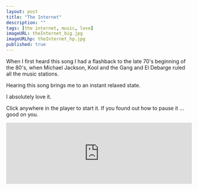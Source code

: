 ```yaml
---
layout: post
title: "The Internet"
description: ""
tags: [the internet, music, love]
imageURL: theInternet_big.jpg
imageURLhp: theInternet_hp.jpg
published: true
---
```


When I first heard this song I had a flashback to the late 70's beginning of the 80's, when Michael Jackson, Kool and the Gang and El Debarge ruled all the music stations.

Hearing this song brings me to an instant relaxed state.

I absolutely love it. 

Click anywhere in the player to start it. If you found out how to pause it ... good on you.

<iframe width="100%" height="166" scrolling="no" frameborder="no" 
src="https://w.soundcloud.com/player/?url=https%3A//api.soundcloud.com/tracks/109807115&amp;
color=00abab&amp;auto_play=false&amp;show_artwork=false"></iframe>

